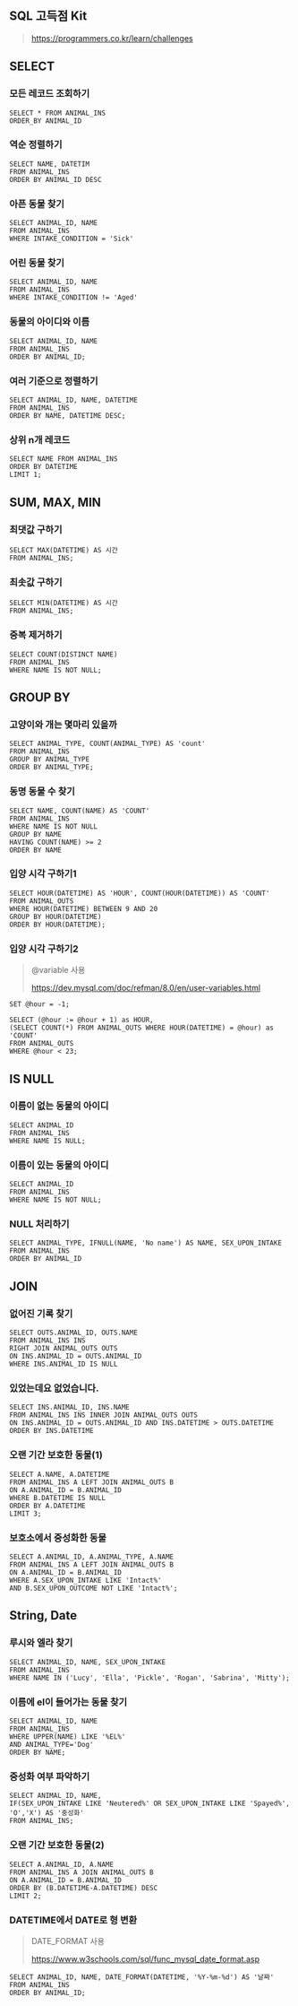 ## SQL 고득점 Kit

> https://programmers.co.kr/learn/challenges

## SELECT

### 모든 레코드 조회하기

```mysql
SELECT * FROM ANIMAL_INS 
ORDER_BY ANIMAL_ID
```



### 역순 정렬하기

```mysql
SELECT NAME, DATETIM
FROM ANIMAL_INS
ORDER BY ANIMAL_ID DESC
```



### 아픈 동물 찾기

```mysql
SELECT ANIMAL_ID, NAME
FROM ANIMAL_INS
WHERE INTAKE_CONDITION = 'Sick'
```



### 어린 동물 찾기

```mysql
SELECT ANIMAL_ID, NAME
FROM ANIMAL_INS
WHERE INTAKE_CONDITION != 'Aged'
```



### 동물의 아이디와 이름

```mysql
SELECT ANIMAL_ID, NAME
FROM ANIMAL_INS
ORDER BY ANIMAL_ID;
```



### 여러 기준으로 정렬하기

```mysql
SELECT ANIMAL_ID, NAME, DATETIME
FROM ANIMAL_INS
ORDER BY NAME, DATETIME DESC;
```



### 상위 n개 레코드

```mysql
SELECT NAME FROM ANIMAL_INS
ORDER BY DATETIME
LIMIT 1;
```



## SUM, MAX, MIN

### 최댓값 구하기

```mysql
SELECT MAX(DATETIME) AS 시간
FROM ANIMAL_INS;
```



### 최솟값 구하기

```mysql
SELECT MIN(DATETIME) AS 시간
FROM ANIMAL_INS;
```



### 중복 제거하기

```mysql
SELECT COUNT(DISTINCT NAME)
FROM ANIMAL_INS
WHERE NAME IS NOT NULL;
```



## GROUP BY

### 고양이와 개는 몇마리 있을까

```mysql
SELECT ANIMAL_TYPE, COUNT(ANIMAL_TYPE) AS 'count'
FROM ANIMAL_INS
GROUP BY ANIMAL_TYPE
ORDER BY ANIMAL_TYPE;
```



### 동명 동물 수 찾기

```mysql
SELECT NAME, COUNT(NAME) AS 'COUNT'
FROM ANIMAL_INS
WHERE NAME IS NOT NULL
GROUP BY NAME
HAVING COUNT(NAME) >= 2
ORDER BY NAME
```



### 입양 시각 구하기1

```mysql
SELECT HOUR(DATETIME) AS 'HOUR', COUNT(HOUR(DATETIME)) AS 'COUNT'
FROM ANIMAL_OUTS
WHERE HOUR(DATETIME) BETWEEN 9 AND 20
GROUP BY HOUR(DATETIME)
ORDER BY HOUR(DATETIME);
```



### 입양 시각 구하기2

>@variable 사용
>
>https://dev.mysql.com/doc/refman/8.0/en/user-variables.html

```mysql
SET @hour = -1; 

SELECT (@hour := @hour + 1) as HOUR,
(SELECT COUNT(*) FROM ANIMAL_OUTS WHERE HOUR(DATETIME) = @hour) as 'COUNT'
FROM ANIMAL_OUTS
WHERE @hour < 23;
```



## IS NULL

### 이름이 없는 동물의 아이디

```mysql
SELECT ANIMAL_ID
FROM ANIMAL_INS
WHERE NAME IS NULL;
```



### 이름이 있는 동물의 아이디

```mysql
SELECT ANIMAL_ID
FROM ANIMAL_INS
WHERE NAME IS NOT NULL;
```



### NULL 처리하기

```mysql
SELECT ANIMAL_TYPE, IFNULL(NAME, 'No name') AS NAME, SEX_UPON_INTAKE
FROM ANIMAL_INS
ORDER BY ANIMAL_ID
```





## JOIN

### 없어진 기록 찾기

```mysql
SELECT OUTS.ANIMAL_ID, OUTS.NAME
FROM ANIMAL_INS INS
RIGHT JOIN ANIMAL_OUTS OUTS
ON INS.ANIMAL_ID = OUTS.ANIMAL_ID
WHERE INS.ANIMAL_ID IS NULL
```



### 있었는데요 없었습니다.

```mysql
SELECT INS.ANIMAL_ID, INS.NAME
FROM ANIMAL_INS INS INNER JOIN ANIMAL_OUTS OUTS
ON INS.ANIMAL_ID = OUTS.ANIMAL_ID AND INS.DATETIME > OUTS.DATETIME
ORDER BY INS.DATETIME
```



### 오랜 기간 보호한 동물(1)

```mysql
SELECT A.NAME, A.DATETIME
FROM ANIMAL_INS A LEFT JOIN ANIMAL_OUTS B
ON A.ANIMAL_ID = B.ANIMAL_ID
WHERE B.DATETIME IS NULL
ORDER BY A.DATETIME
LIMIT 3;
```



### 보호소에서 중성화한 동물

```mysql
SELECT A.ANIMAL_ID, A.ANIMAL_TYPE, A.NAME
FROM ANIMAL_INS A LEFT JOIN ANIMAL_OUTS B
ON A.ANIMAL_ID = B.ANIMAL_ID
WHERE A.SEX_UPON_INTAKE LIKE 'Intact%'
AND B.SEX_UPON_OUTCOME NOT LIKE 'Intact%';
```



## String, Date

### 루시와 엘라 찾기

```mysql
SELECT ANIMAL_ID, NAME, SEX_UPON_INTAKE
FROM ANIMAL_INS
WHERE NAME IN ('Lucy', 'Ella', 'Pickle', 'Rogan', 'Sabrina', 'Mitty');
```



### 이름에 el이 들어가는 동물 찾기

```mysql
SELECT ANIMAL_ID, NAME
FROM ANIMAL_INS
WHERE UPPER(NAME) LIKE '%EL%'
AND ANIMAL_TYPE='Dog'
ORDER BY NAME;
```



### 중성화 여부 파악하기

```mysql
SELECT ANIMAL_ID, NAME, 
IF(SEX_UPON_INTAKE LIKE 'Neutered%' OR SEX_UPON_INTAKE LIKE 'Spayed%', 'O','X') AS '중성화'
FROM ANIMAL_INS;
```



### 오랜 기간 보호한 동물(2)

```mysql
SELECT A.ANIMAL_ID, A.NAME
FROM ANIMAL_INS A JOIN ANIMAL_OUTS B
ON A.ANIMAL_ID = B.ANIMAL_ID
ORDER BY (B.DATETIME-A.DATETIME) DESC
LIMIT 2;
```



### DATETIME에서 DATE로 형 변환

> DATE_FORMAT 사용
>
> https://www.w3schools.com/sql/func_mysql_date_format.asp

```mysql
SELECT ANIMAL_ID, NAME, DATE_FORMAT(DATETIME, '%Y-%m-%d') AS '날짜'
FROM ANIMAL_INS
ORDER BY ANIMAL_ID;
```
